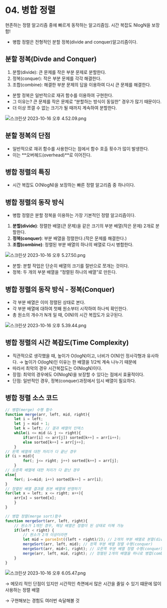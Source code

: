# 04. 병합 정렬

현존하는 정렬 알고리즘 중에 빠르게 동작하는 알고리즘임. 시간 복잡도 NlogN을 보장함!

- 병합 정렬은 전형적인 분할 정복(divide and conquer)알고리즘이다.

## 분할 정복(Divde and Conquer)

1. 분할(divide): 큰 문제를 작은 부분 문제로 분할한다.
2. 정복(conquer): 작은 부분 문제를 각각 해결한다.
3. 조합(combine): 해결한 부분 문제의 답을 이용하여 다시 큰 문제를 해결한다.
- 분할 정복은 일반적으로 재귀 함수를 이용하여 구현한다.
- 그 이유는? 큰 문제를 작은 문제로 “분할하는 방식이 동일한” 경우가 많기 때문이다.
- 더 이상 쪼갤 수 없는 크기가 될 때까지 계속하여 분할한다.

![스크린샷 2023-10-16 오후 4.52.09.png](https://prod-files-secure.s3.us-west-2.amazonaws.com/84863426-31c9-4f36-9772-775b1b68d7f3/13944504-f69d-402f-bc0a-d33e8293d360/%E1%84%89%E1%85%B3%E1%84%8F%E1%85%B3%E1%84%85%E1%85%B5%E1%86%AB%E1%84%89%E1%85%A3%E1%86%BA_2023-10-16_%E1%84%8B%E1%85%A9%E1%84%92%E1%85%AE_4.52.09.png)

## 분할 정복의 단점

- 일반적으로 재귀 함수를 사용한다는 점에서 함수 호출 횟수가 많이 발생한다.
- 이는 **오버헤드(overhead)**로 이어진다.

## 병합 정렬의 특징

- 시간 복잡도 O(NlogN)을 보장하는 빠른 정렬 알고리즘 중 하나이다.

## 병합 정렬의 동작 방식

- 병합 정렬은 분할 정복을 이용하는 가장 기본적인 정렬 알고리즘이다.
1. **분할(divide)**: 정렬한 배열(큰 문제)을 같은 크기의 부분 배열(작은 문제) 2개로 분할한다.
2. **정복(conquer)**: 부분 배열을 정렬한다.(작은 문제를 해결한다.)
3. **조합(combine)**: 정렬된 부분 배열의 하나의 배열로 다시 병합한다.

![스크린샷 2023-10-16 오후 5.27.50.png](https://prod-files-secure.s3.us-west-2.amazonaws.com/84863426-31c9-4f36-9772-775b1b68d7f3/bc09a60c-7ebd-499d-847d-fcae4da3e848/%E1%84%89%E1%85%B3%E1%84%8F%E1%85%B3%E1%84%85%E1%85%B5%E1%86%AB%E1%84%89%E1%85%A3%E1%86%BA_2023-10-16_%E1%84%8B%E1%85%A9%E1%84%92%E1%85%AE_5.27.50.png)

- 분할: 분할 작업은 단순히 배열의 크기를 절반으로 쪼개는 것이다.
- 정복: 두 개의 부분 배열을 “정렬된 하나의 배열”로 만든다.

## 병합 정렬의 동작 방식 - 정복(Conquer)

- 각 부분 배열은 이미 정렬된 상태로 본다.
- 각 부분 배열에 대하여 첫째 원소부터 시작하여 하나씩 확인한다.
- 총 원소의 개수가 N개 일 때, O(N)의 시간 복잡도가 요구된다.

![스크린샷 2023-10-16 오후 5.39.44.png](https://prod-files-secure.s3.us-west-2.amazonaws.com/84863426-31c9-4f36-9772-775b1b68d7f3/8f76c7c4-9676-400e-9d38-8a819cbc17e8/%E1%84%89%E1%85%B3%E1%84%8F%E1%85%B3%E1%84%85%E1%85%B5%E1%86%AB%E1%84%89%E1%85%A3%E1%86%BA_2023-10-16_%E1%84%8B%E1%85%A9%E1%84%92%E1%85%AE_5.39.44.png)

## 병합 정렬의 시간 복잡도(Time Complexity)

- 직관적으로 생각했을 때, 높이가 O(logN)이고, 너비가 O(N)인 정사각형과 유사하다. → 높이가 O(logN)인 이유는 한 배열을 1/2씩 계속 나누기 때문에
- 따라서 최악의 경우 시간복잡도는 O(NlogN)이다.
- 장점: 최악의 경우에도 O(NlogN)을 보장할 수 있다는 점에서 효율적이다.
- 단점: 일반적인 경우, 정복(conquer)과정에서 임시 배열이 필요하다.

## 병합 정렬 소스 코드

```jsx
// 병합(merge) 수행 함수
function merge(arr, left, mid, right){
	let i = left;
	let j = mid + 1;
	let k = left; // 결과 배열의 인덱스
	while(i <= mid && j <= right){
		if(arr[i] <= arr[j]) sorted[k++] = arr[i++];
		else sorted[k++] = arr[j++];
	}
// 왼쪽 배열에 대한 처리가 다 끝난 경우
if (i > mid){
		for(; j<= right; j++) sorted[k++] = arr[j];
	}
// 오른쪽 배열에 대한 처리가 다 끝난 경우
else{
	for(; i<=mid; i++) sorted[k++] = arr[i];
}
// 정렬된 배열 결과를 원본 배열에 반영하기
for(let x = left; x <= right; x++){
	arr[x] = sorted[x];
	}
}

// 병합 정렬(merge sort)함수
function mergeSort(arr, left, right){
	// 원소가 1개인 경우, 해당 배열은 정렬이 된 상태로 이해 가능
	if(left < right) {
		// 원소가 2개 이상이라면
		let mid = parseInt((left + right)/2); // 2개의 부분 배열로 분할(divide)
		mergeSort(arr, left, mid); // 왼쪽 부분 배열 정렬 수행(conquer)
		mergeSort(arr, mid+1, right); // 오른쪽 부분 배열 정렬 수행(conquer)
		merge(arr, left, mid, right); // 정렬된 2개의 배열을 하나로 병합(combine)
	}
}
```

![스크린샷 2023-10-16 오후 6.05.47.png](https://prod-files-secure.s3.us-west-2.amazonaws.com/84863426-31c9-4f36-9772-775b1b68d7f3/9b384e37-3952-4480-bc95-a0b9b66d6765/%E1%84%89%E1%85%B3%E1%84%8F%E1%85%B3%E1%84%85%E1%85%B5%E1%86%AB%E1%84%89%E1%85%A3%E1%86%BA_2023-10-16_%E1%84%8B%E1%85%A9%E1%84%92%E1%85%AE_6.05.47.png)

→ 메모리 적인 단점이 있지만 시간적인 측면에서 많은 시간을 줄일 수 있기 떄문에 많이 사용하는 정렬 배열

→ 구현해보는 경험도 여러번 숙달해볼 것
